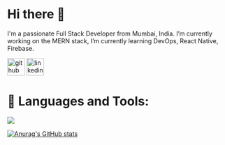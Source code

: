 <!-- ![MERN stack developer.](https://media-exp1.licdn.com/dms/image/C4D16AQH_MoR-73lKbw/profile-displaybackgroundimage-shrink_200_800/0/1640847750525?e=1647475200&v=beta&t=1aT8zeaVS6U-c5W8f4kKbR_PUEMG_amd_0283SrdkHA) -->

# Hi there 👋
I'm a passionate Full Stack Developer from Mumbai, India. I’m currently working on the MERN stack, I’m currently learning DevOps, React Native, Firebase.

[<img src='https://cdn.jsdelivr.net/npm/simple-icons@3.0.1/icons/github.svg' alt='github' height='40'>](https://github.com/https://github.com/rohank45)  [<img src='https://cdn.jsdelivr.net/npm/simple-icons@3.0.1/icons/linkedin.svg' alt='linkedin' height='40'>](https://www.linkedin.com/in/https://www.linkedin.com/in/rohan-kurane-7729581a6//)  

# 🚀 Languages and Tools:
<img src="https://img.icons8.com/color/48/000000/react-native.png"/>

[![Anurag's GitHub stats](https://github-readme-stats.vercel.app/api?username=rohank45)](https://github.com/rohank45/github-readme-stats)
